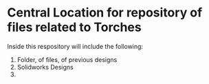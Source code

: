 # Central Location for repository of files related to Torches
Inside this respository will include the following:
1. Folder, of files, of previous designs
2. Solidworks Designs
3.
